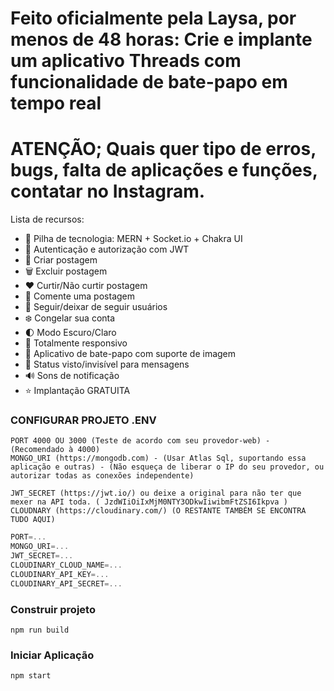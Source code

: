# Feito oficialmente pela Laysa, por menos de 48 horas: Crie e implante um aplicativo Threads com funcionalidade de bate-papo em tempo real

# ATENÇÃO; Quais quer tipo de erros, bugs, falta de aplicações e funções, contatar no Instagram.

Lista de recursos:

- 🌟 Pilha de tecnologia: MERN + Socket.io + Chakra UI
- 🎃 Autenticação e autorização com JWT
- 📝 Criar postagem
- 🗑️ Excluir postagem
- ❤️ Curtir/Não curtir postagem
- 💬 Comente uma postagem
- 👥 Seguir/deixar de seguir usuários
- ❄️ Congelar sua conta
- 🌓 Modo Escuro/Claro
- 📱 Totalmente responsivo
- 💬 Aplicativo de bate-papo com suporte de imagem
- 👀 Status visto/invisível para mensagens
- 🔊 Sons de notificação
- ⭐ Implantação GRATUITA

### CONFIGURAR PROJETO .ENV



``` 
PORT 4000 OU 3000 (Teste de acordo com seu provedor-web) - (Recomendado à 4000)
MONGO_URI (https://mongodb.com) - (Usar Atlas Sql, suportando essa aplicação e outras) - (Não esqueça de liberar o IP do seu provedor, ou autorizar todas as conexões independente)

JWT_SECRET (https://jwt.io/) ou deixe a original para não ter que mexer na API toda. ( JzdWIiOiIxMjM0NTY3ODkwIiwibmFtZSI6Ikpva )
CLOUDNARY (https://cloudinary.com/) (O RESTANTE TAMBÉM SE ENCONTRA TUDO AQUI) 
```

```js
PORT=...
MONGO_URI=...
JWT_SECRET=...
CLOUDINARY_CLOUD_NAME=...
CLOUDINARY_API_KEY=...
CLOUDINARY_API_SECRET=...
```

### Construir projeto

```shell
npm run build
```

### Iniciar Aplicação

```shell
npm start
```
